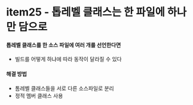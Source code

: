 # item25 - 톱레벨 클래스는 한 파일에 하나만 담으로

#### 톱레벨 클래스를 한 소스 파일에 여러 개를 선언한다면

* 빌드를 어떻게 하냐에 따라 동작이 달라질 수 있다



#### 해결 방법

* 톰레벨 클래스들을 서로 다른 소스파일로 분리
* 정적 멤버 클래스 사용